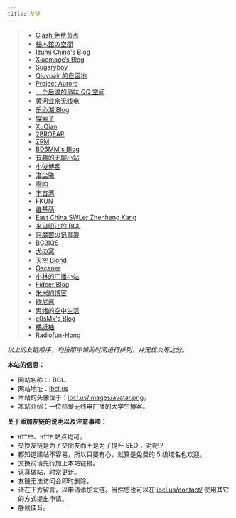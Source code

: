 ```yaml
---
title: 友链
---
```


>  - [Clash 免费节点](https://clashfree.eu.org/)
>  - [柚木鉉の空間](https://www.gloomyghost.com/)
>  - [Izumi Chino's Blog](https://www.izumichino.tk)
>  - [Xiaomage’s Blog](https://blog.xmgspace.me/)
>  - [Sugaryboy](https://www.sugaryboy.com/)
>  - [Qiuyuair 的自留地](https://qiuyuair.com/)
>  - [Project Aurora](https://bd4sur.com/)
>  - [一个后浪的串味 QQ 空间](https://cnjpcivilization.top/)
>  - [黄河业余无线电](http://www.439110.cn/)
>  - [乐心湖’Blog](https://www.xn2001.com/)
>  - [探索子](https://beyondstars.xyz/)
>  - [XuQian](https://xuqssq.com/)
>  - [2BROEAR](https://blog.2broear.com/)
>  - [ZRM](https://zrmblog.com/)
>  - [BD6MM's Blog](https://bd6mm.cn/blog/)
>  - [有趣的无聊小站](https://tengxiao.wang/)
>  - [小俊博客](https://www.smalljun.com/)
>  - [洛尘曦](https://www.sgyzyun.club/)
>  - [零昀](https://blog.geek-cloud.top/)
>  - [宇宙湾](https://yuzhouwan.com/)
>  - [FKUN](https://fkun.tech/)
>  - [维基萌](https://www.wikimoe.com/)
>  - [East China SWLer Zhenheng Kang](https://eastchinaswler.health.blog/)
>  - [来自阳江的 BCL](https://yangjiangbcl.wordpress.com/)
>  - [惡魔菌の记事簿](https://meow3.family.blog/)
>  - [BG3IQS](https://bg3iqs.com/)
>  - [犬の窝](http://mlldxe.cn/)
>  - [天空 Blond](https://www.skyblond.info/)
>  - [Oscaner](https://www.oscaner.com/)
>  - [小林的广播小站](https://kbysradio.wordpress.com/)
>  - [Fidcer’Blog](https://vuln.top/)
>  - [米米的博客](https://zhangshuqiao.org/)
>  - [欧尼酱](http://www.nothamor.cn/)
>  - [思绪的空中生活](https://sixu.life/)
>  - [c0sMx's Blog](https://www.c0smx.com/)
>  - [橘纸柚](http://lovemen.cc/)
>  - [Radiofun-Hong](https://radiofunhong.wordpress.com/)

*以上的友链顺序，均按照申请的时间进行排列，并无优次等之分。*

**本站的信息：**
- 网站名称：I BCL.
- 网站地址：[ibcl.us](https://ibcl.us/)
- 本站的头像位于：[ibcl.us/images/avatar.png](https://ibcl.us/images/avatar.png)。
- 本站介绍：一位热爱无线电广播的大学生博客。

**关于添加友链的说明以及注意事项：**
 - `HTTPS`、`HTTP` 站点均可。
 - 交换友链是为了交朋友而不是为了提升 SEO ，对吧？
 - 都知道建站不容易，所以只要有心，就算是免费的 5 级域名也欢迎。
 - 交换前请先行加上本站链接。
 - 认真做站，时常更新。
 - 友链无法访问会即时删除。
 - 请在下方留言，以申请添加友链。当然您也可以在 [ibcl.us/contact/](http://ibcl.us/contact/) 使用其它的方式提出申请。
 - 静候佳音。
